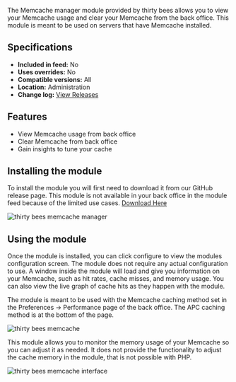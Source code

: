 The Memcache manager module provided by thirty bees allows you to view your Memcache usage and clear your Memcache from the back office. This module is meant to be used on servers that have Memcache installed.

## Specifications
+ **Included in feed:** No
+ **Uses overrides:** No
+ **Compatible versions:** All
+ **Location:** Administration
+ **Change log:** [View Releases](https://github.com/thirtybees/memcachmanager/releases)

## Features

+ View Memcache usage from back office
+ Clear Memcache from back office
+ Gain insights to tune your cache

## Installing the module

To install the module you will first need to download it from our GitHub release page. This module is not available in your back office in the module feed because of the limited use cases. [Download Here](https://github.com/thirtybees/memcachemanager/releases)

![thirty bees memcache manager]({{base}}/thirtybees/images/modules/memcache/memcache-install.png  "thirty bees memcache manager")

## Using the module

Once the module is installed, you can click configure to view the modules configuration screen. The module does not require any actual configuration to use. A window inside the module will load and give you information on your Memcache, such as hit rates, cache misses, and memory usage. You can also view the live graph of cache hits as they happen with the module.

The module is meant to be used with the Memcache caching method set in the Preferences -> Performance page of the back office. The APC caching method is at the bottom of the page.

![thirty bees memcache]({{base}}/thirtybees/images/modules/common/bottom-mem.png  "thirty bees memcache")

This module allows you to monitor the memory usage of your Memcache so you can adjust it as needed. It does not provide the functionality to adjust the cache memory in the module, that is not possible with PHP.

![thirty bees memcache interface]({{base}}/thirtybees/images/modules/memcache/memcache-interface.png  "thirty bees memcache interface")